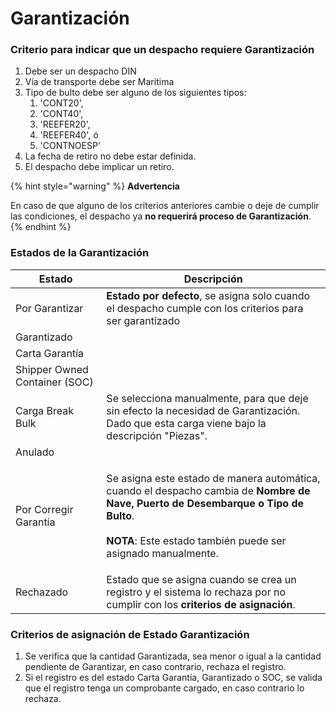 # Garantización

### Criterio para indicar que un despacho requiere Garantización

1. Debe ser un despacho DIN
2. Vía de transporte debe ser Marítima
3. Tipo de bulto debe ser alguno de los siguientes tipos:
   1. &#x20;'CONT20',&#x20;
   2. 'CONT40',&#x20;
   3. 'REEFER20',&#x20;
   4. 'REEFER40', ó
   5. 'CONTNOESP'
4. La fecha de retiro no debe estar definida.
5. El despacho debe implicar un retiro.

{% hint style="warning" %}
**Advertencia**

En caso de que alguno de los criterios anteriores cambie o deje de cumplir las condiciones, el despacho ya **no requerirá proceso de Garantización**.
{% endhint %}



### Estados de la Garantización

| Estado                        | Descripción                                                                                                                                                                                                                                |
| ----------------------------- | ------------------------------------------------------------------------------------------------------------------------------------------------------------------------------------------------------------------------------------------ |
| Por Garantizar                | **Estado por defecto**, se asigna solo cuando el despacho cumple con los criterios para ser garantizado                                                                                                                                    |
| Garantizado                   |                                                                                                                                                                                                                                            |
| Carta Garantía                |                                                                                                                                                                                                                                            |
| Shipper Owned Container (SOC) |                                                                                                                                                                                                                                            |
| Carga Break Bulk              | Se selecciona manualmente, para que deje sin efecto la necesidad de Garantización.  Dado que esta carga viene  bajo la descripción "Piezas".                                                                                               |
| Anulado                       |                                                                                                                                                                                                                                            |
| Por Corregir Garantía         | <p>Se asigna este estado de manera automática, cuando el despacho cambia de <strong>Nombre de Nave, Puerto de Desembarque o Tipo de Bulto</strong>. <br><br><strong>NOTA</strong>: Este estado también puede ser asignado manualmente.</p> |
| Rechazado                     | Estado que se asigna cuando se crea un registro y el sistema lo rechaza por no cumplir con los **criterios de asignación**.                                                                                                                |

### Criterios de asignación de Estado Garantización

1. Se verifica que la cantidad Garantizada, sea menor o igual a la cantidad pendiente de Garantizar, en caso contrario, rechaza el registro.
2. Si el registro es del estado Carta Garantía, Garantizado o SOC, se valida que el registro tenga un comprobante cargado, en caso contrario lo rechaza.


